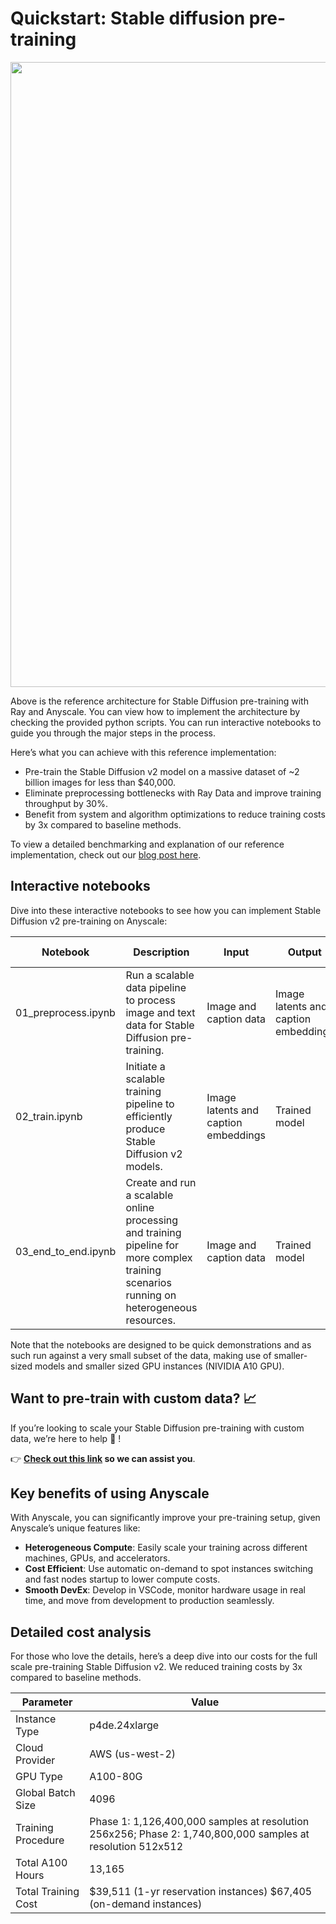 # Quickstart: Stable diffusion pre-training

<img src="https://anyscale-materials.s3.us-west-2.amazonaws.com/stable-diffusion/end_to_end_architecture_v6.jpeg" width="1000px">

Above is the reference architecture for Stable Diffusion pre-training
with Ray and Anyscale. You can view how to implement the architecture by
checking the provided python scripts. You can run interactive notebooks
to guide you through the major steps in the process.

Here’s what you can achieve with this reference implementation:

-   Pre-train the Stable Diffusion v2 model on a massive dataset of ~2
    billion images for less than \$40,000.
-   Eliminate preprocessing bottlenecks with Ray Data and improve
    training throughput by 30%.
-   Benefit from system and algorithm optimizations to reduce training
    costs by 3x compared to baseline methods.

To view a detailed benchmarking and explanation of our reference implementation, check out our [blog post here](https://www.anyscale.com/blog/stable-diffusion-pre-training).

## Interactive notebooks

Dive into these interactive notebooks to see how you can implement
Stable Diffusion v2 pre-training on Anyscale:

| Notebook                                                                             | Description                                                                                                                               | Input                                | Output                               | Time to complete  |
|---------------|---------------|---------------|---------------|---------------|
| 01_preprocess.ipynb                                         | Run a scalable data pipeline to process image and text data for Stable Diffusion pre-training.                                            | Image and caption data               | Image latents and caption embeddings | 🕙 5 minutes |
| 02_train.ipynb                                                   | Initiate a scalable training pipeline to efficiently produce Stable Diffusion v2 models.                                                  | Image latents and caption embeddings | Trained model                        | 🕙 5 minutes |
| 03_end_to_end.ipynb | Create and run a scalable online processing and training pipeline for more complex training scenarios running on heterogeneous resources. | Image and caption data               | Trained model                        | 🕙 5 minutes |


Note that the notebooks are designed to be quick demonstrations and as such run against a very small subset of the data, making use of smaller-sized models and smaller sized GPU instances (NIVIDIA A10 GPU).

## Want to pre-train with custom data? 📈

If you’re looking to scale your Stable Diffusion pre-training with
custom data, we’re here to help 🙌 !

👉 **[Check out this link](https://forms.gle/9aDkqAqobBctxxMa8) so we
can assist you**.

## Key benefits of using Anyscale

With Anyscale, you can significantly improve your pre-training setup,
given Anyscale’s unique features like:

-   **Heterogeneous Compute**: Easily scale your training across
    different machines, GPUs, and accelerators.
-   **Cost Efficient**: Use automatic on-demand to spot instances
    switching and fast nodes startup to lower compute costs.
-   **Smooth DevEx**: Develop in VSCode, monitor hardware usage in real
    time, and move from development to production seamlessly.

## Detailed cost analysis

For those who love the details, here’s a deep dive into our costs for
the full scale pre-training Stable Diffusion v2. We reduced training costs by 3x
compared to baseline methods.

| Parameter           | Value                                                                                                      |
|------------------------------------|------------------------------------|
| Instance Type       | p4de.24xlarge                                                                                              |
| Cloud Provider      | AWS (us-west-2)                                                                                            |
| GPU Type            | A100-80G                                                                                                   |
| Global Batch Size   | 4096                                                                                                       |
| Training Procedure  | Phase 1: 1,126,400,000 samples at resolution 256x256; Phase 2: 1,740,800,000 samples at resolution 512x512 |
| Total A100 Hours    | 13,165                                                                                                     |
| Total Training Cost | \$39,511 (1-yr reservation instances) \$67,405 (on-demand instances)                                       |
